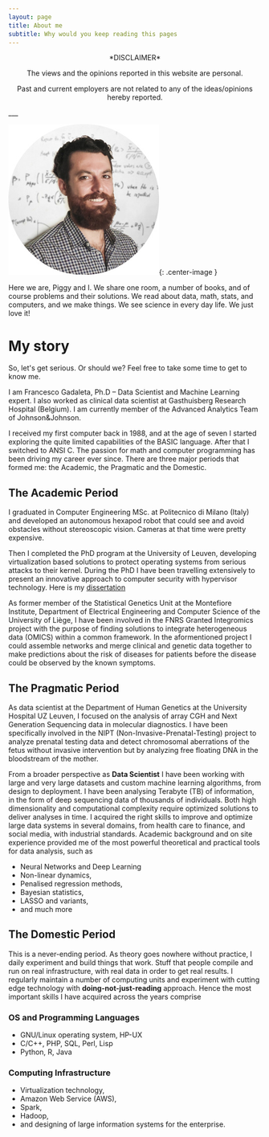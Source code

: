 ```yaml
---
layout: page
title: About me
subtitle: Why would you keep reading this pages 
---
```


<center>
*DISCLAIMER*
</center>

<center>
<p>The views and the opinions reported in this website are personal.</p>
<p>Past and current employers are not related to any of the ideas/opinions hereby reported.</p>
</center>
___


![profile](/img/linkedin_2014_round.jpg "Profile Picture 2014"){: .center-image }

Here we are, Piggy and I. We share one room, a number of books, and of course problems and their solutions. We read about data, math, stats, and computers, and we make things.
We see science in every day life. We just love it!

# My story

So, let's get serious. Or should we? 
Feel free to take some time to get to know me.

I am Francesco Gadaleta, Ph.D – Data Scientist and Machine Learning expert. I also worked as clinical data scientist at Gasthuisberg Research Hospital (Belgium). I am currently member of the Advanced Analytics Team of Johnson&Johnson.

I received my first computer back in 1988, and at the age of seven I started exploring the quite limited capabilities of the BASIC language. After that I switched to ANSI C. The passion for math and computer programming has been driving my career ever since. 
There are three major periods that formed me: the Academic, the Pragmatic and the Domestic.

## The Academic Period
I graduated in Computer Engineering MSc. at Politecnico di Milano (Italy) and developed an autonomous hexapod robot that could see and avoid obstacles without stereoscopic vision. Cameras at that time were pretty expensive.

Then I completed the PhD program at the University of Leuven, developing virtualization based solutions to protect operating systems from serious attacks to their kernel. During the PhD I have been travelling extensively to present an innovative approach to computer security with hypervisor technology. Here is my [dissertation](https://lirias.kuleuven.be/bitstream/123456789/413219/1/phd+dissertation.pdf)


As former member of the Statistical Genetics Unit at the Montefiore Institute, Department of Electrical Engineering and Computer Science of the University of Liège, I have been involved in the FNRS Granted Integromics project with the purpose of finding solutions to integrate heterogeneous data (OMICS) within a common framework. In the aformentioned project I could assemble networks and merge clinical and genetic data together to make predictions about the risk of diseases for patients before the disease could be observed by the known symptoms. 



## The Pragmatic Period

As data scientist at the Department of Human Genetics at the University Hospital UZ Leuven, I focused on the analysis of array CGH and Next Generation Sequencing data in molecular diagnostics. I have been specifically involved in the NIPT (Non-Invasive-Prenatal-Testing) project to analyze prenatal testing data and detect chromosomal aberrations of the fetus without invasive intervention but by analyzing free floating DNA in the bloodstream of the mother.


From a broader perspective as **Data Scientist** I have been working with large and very large datasets and custom machine learning algorithms, from design to deployment. I have been analysing Terabyte (TB) of information, in the form of deep sequencing data of thousands of individuals. Both high dimensionality and computational complexity require optimized solutions to deliver analyses in time. I acquired the right skills to improve and optimize large data systems in several domains, 
from health care to finance, and social media, with industrial standards.
Academic background and on site experience provided me of the most powerful theoretical and practical tools for data analysis, such as

-  Neural Networks and Deep Learning
-  Non-linear dynamics,
-  Penalised regression methods,
-  Bayesian statistics,
-  LASSO and variants,
-  and much more


## The Domestic Period 

This is a never-ending period. 
As theory goes nowhere without practice, I daily experiment and build things that work. Stuff that people compile and run on real infrastructure, with real data in order to get real results. I regularly maintain a number of computing units and experiment with cutting edge technology with **doing-not-just-reading** approach.
Hence the most important skills I have acquired across the years comprise 

### OS and Programming Languages

- GNU/Linux operating system, HP-UX
- C/C++, PHP, SQL, Perl, Lisp
- Python, R, Java

### Computing Infrastructure
- Virtualization technology,
- Amazon Web Service (AWS), 
- Spark, 
- Hadoop, 
- and designing of large information systems for the enterprise.

